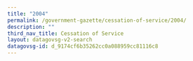 ```yaml
---
title: "2004"
permalink: /government-gazette/cessation-of-service/2004/
description: ""
third_nav_title: Cessation of Service
layout: datagovsg-v2-search
datagovsg-id: d_9174cf6b35262cc0a088959cc81116c8
---
```

